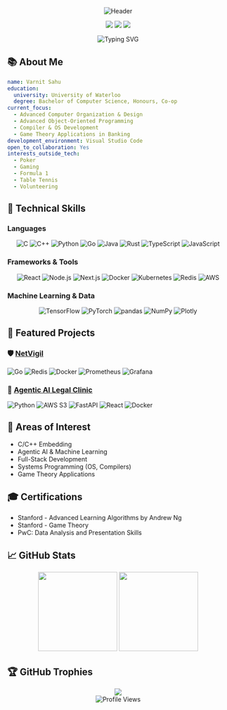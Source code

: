 <div align="center">
  <img src="https://capsule-render.vercel.app/api?type=waving&color=gradient&height=150&section=header&text=Varnit%20Sahu&fontSize=50&animation=fadeIn&fontAlignY=32&desc=Software%20Engineer&descAlignY=50&descAlign=70" alt="Header" />
</div>

<p align="center">
  <a href="mailto:vsahu@uwaterloo.ca"><img src="https://img.shields.io/badge/Email-vsahu%40uwaterloo.ca-4285F4?style=for-the-badge&logo=gmail&logoColor=white&labelColor=2e3440&color=4c566a"/></a>
  <a href="https://linkedin.com/in/varnitsahu"><img src="https://img.shields.io/badge/LinkedIn-varnitsahu-0077B5?style=for-the-badge&logo=linkedin&logoColor=white&labelColor=2e3440&color=4c566a"/></a>
  <a href="https://github.com/VarnitOS"><img src="https://img.shields.io/badge/GitHub-VarnitOS-181717?style=for-the-badge&logo=github&logoColor=white&labelColor=2e3440&color=4c566a"/></a>
</p>

<div align="center">
  <img src="https://readme-typing-svg.herokuapp.com?font=Fira+Code&weight=500&size=28&duration=4000&pause=1000&color=88C0D0&center=true&vCenter=true&width=600&height=70&lines=Building+High-Performance+Systems;Machine+Learning+%26+Game+Theory;Full+Stack+Development;Low-Level+Systems+Programming" alt="Typing SVG" />
</div>

## 📚 About Me

```yaml
name: Varnit Sahu
education:
  university: University of Waterloo
  degree: Bachelor of Computer Science, Honours, Co-op
current_focus:
  - Advanced Computer Organization & Design
  - Advanced Object-Oriented Programming
  - Compiler & OS Development
  - Game Theory Applications in Banking
development_environment: Visual Studio Code
open_to_collaboration: Yes
interests_outside_tech:
  - Poker
  - Gaming
  - Formula 1
  - Table Tennis
  - Volunteering
```

## 🔧 Technical Skills

### Languages
<p align="center">
  <img src="https://img.shields.io/badge/C-A8B9CC?style=for-the-badge&logo=c&logoColor=black" alt="C" />
  <img src="https://img.shields.io/badge/C++-00599C?style=for-the-badge&logo=c%2B%2B&logoColor=white" alt="C++" />
  <img src="https://img.shields.io/badge/Python-3776AB?style=for-the-badge&logo=python&logoColor=white" alt="Python" />
  <img src="https://img.shields.io/badge/Go-00ADD8?style=for-the-badge&logo=go&logoColor=white" alt="Go" />
  <img src="https://img.shields.io/badge/Java-ED8B00?style=for-the-badge&logo=openjdk&logoColor=white" alt="Java" />
  <img src="https://img.shields.io/badge/Rust-000000?style=for-the-badge&logo=rust&logoColor=white" alt="Rust" />
  <img src="https://img.shields.io/badge/TypeScript-3178C6?style=for-the-badge&logo=typescript&logoColor=white" alt="TypeScript" />
  <img src="https://img.shields.io/badge/JavaScript-F7DF1E?style=for-the-badge&logo=javascript&logoColor=black" alt="JavaScript" />
</p>

### Frameworks & Tools
<p align="center">
  <img src="https://img.shields.io/badge/React-61DAFB?style=for-the-badge&logo=react&logoColor=black" alt="React" />
  <img src="https://img.shields.io/badge/Node.js-339933?style=for-the-badge&logo=nodedotjs&logoColor=white" alt="Node.js" />
  <img src="https://img.shields.io/badge/Next.js-000000?style=for-the-badge&logo=nextdotjs&logoColor=white" alt="Next.js" />
  <img src="https://img.shields.io/badge/Docker-2496ED?style=for-the-badge&logo=docker&logoColor=white" alt="Docker" />
  <img src="https://img.shields.io/badge/Kubernetes-326CE5?style=for-the-badge&logo=kubernetes&logoColor=white" alt="Kubernetes" />
  <img src="https://img.shields.io/badge/Redis-DC382D?style=for-the-badge&logo=redis&logoColor=white" alt="Redis" />
  <img src="https://img.shields.io/badge/AWS-232F3E?style=for-the-badge&logo=amazonaws&logoColor=white" alt="AWS" />
</p>

### Machine Learning & Data
<p align="center">
  <img src="https://img.shields.io/badge/TensorFlow-FF6F00?style=for-the-badge&logo=tensorflow&logoColor=white" alt="TensorFlow" />
  <img src="https://img.shields.io/badge/PyTorch-EE4C2C?style=for-the-badge&logo=pytorch&logoColor=white" alt="PyTorch" />
  <img src="https://img.shields.io/badge/pandas-150458?style=for-the-badge&logo=pandas&logoColor=white" alt="pandas" />
  <img src="https://img.shields.io/badge/NumPy-013243?style=for-the-badge&logo=numpy&logoColor=white" alt="NumPy" />
  <img src="https://img.shields.io/badge/Plotly-3F4F75?style=for-the-badge&logo=plotly&logoColor=white" alt="Plotly" />
</p>

## 🚀 Featured Projects

### 🛡️ [NetVigil](https://github.com/VarnitOS/NetVigil)
<p>
  <img src="https://img.shields.io/badge/Go-00ADD8?style=flat-square&logo=go&logoColor=white" alt="Go" />
  <img src="https://img.shields.io/badge/Redis-DC382D?style=flat-square&logo=redis&logoColor=white" alt="Redis" />
  <img src="https://img.shields.io/badge/Docker-2496ED?style=flat-square&logo=docker&logoColor=white" alt="Docker" />
  <img src="https://img.shields.io/badge/Prometheus-E6522C?style=flat-square&logo=prometheus&logoColor=white" alt="Prometheus" />
  <img src="https://img.shields.io/badge/Grafana-F46800?style=flat-square&logo=grafana&logoColor=white" alt="Grafana" />
</p>

### 🤖 [Agentic AI Legal Clinic](https://github.com/VarnitOS/GenAiGenesis)
<p>
  <img src="https://img.shields.io/badge/Python-3776AB?style=flat-square&logo=python&logoColor=white" alt="Python" />
  <img src="https://img.shields.io/badge/AWS_S3-569A31?style=flat-square&logo=amazons3&logoColor=white" alt="AWS S3" />
  <img src="https://img.shields.io/badge/FastAPI-009688?style=flat-square&logo=fastapi&logoColor=white" alt="FastAPI" />
  <img src="https://img.shields.io/badge/React-61DAFB?style=flat-square&logo=react&logoColor=black" alt="React" />
  <img src="https://img.shields.io/badge/Docker-2496ED?style=flat-square&logo=docker&logoColor=white" alt="Docker" />
</p>

## 🧠 Areas of Interest
- C/C++ Embedding
- Agentic AI & Machine Learning
- Full-Stack Development
- Systems Programming (OS, Compilers)
- Game Theory Applications

## 🎓 Certifications
- Stanford - Advanced Learning Algorithms by Andrew Ng
- Stanford - Game Theory
- PwC: Data Analysis and Presentation Skills

## 📈 GitHub Stats

<div align="center">
  <img height="180em" src="https://github-readme-stats.vercel.app/api?username=VarnitOS&show_icons=true&theme=nord&include_all_commits=true&count_private=true" />
  <img height="180em" src="https://github-readme-stats.vercel.app/api/top-langs/?username=VarnitOS&layout=compact&theme=nord" />
</div>

## 🏆 GitHub Trophies


<div align="center">
  <img src="https://capsule-render.vercel.app/api?type=waving&color=gradient&height=100&section=footer" />
</div>

<div align="center">
  <img src="https://komarev.com/ghpvc/?username=VarnitOS&color=88C0D0&style=flat-square" alt="Profile Views" />
</div>
